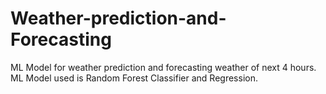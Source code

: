 # Weather-prediction-and-Forecasting
ML Model for weather prediction and forecasting weather of next 4 hours. ML Model used is Random Forest Classifier and Regression.
